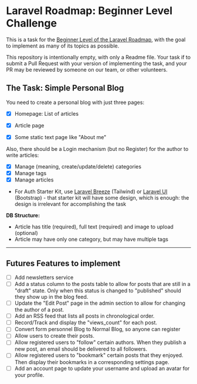 # Laravel Roadmap: Beginner Level Challenge

This is a task for the [Beginner Level of the Laravel Roadmap](https://github.com/LaravelDaily/Laravel-Roadmap-Learning-Path#beginner-level), with the goal to implement as many of its topics as possible.

This repository is intentionally empty, with only a Readme file. Your task if to submit a Pull Request with your version of implementing the task, and your PR may be reviewed by someone on our team, or other volunteers.

## The Task: Simple Personal Blog

You need to create a personal blog with just three pages:

- [x] Homepage: List of articles
- [x] Article page
- [x] Some static text page like "About me"


Also, there should be a Login mechanism (but no Register) for the author to write articles:

- [x] Manage (meaning, create/update/delete) categories
- [x] Manage tags
- [x] Manage articles
- For Auth Starter Kit, use [Laravel Breeze](https://github.com/laravel/breeze) (Tailwind)
  or [Laravel UI](https://github.com/laravel/ui) (Bootstrap) - that starter kit will have some design, which is enough:
  the design is irrelevant for accomplishing the task


**DB Structure:**

- Article has title (required), full text (required) and image to upload (optional)
- Article may have only one category, but may have multiple tags


-----

## Futures Features to implement

- [ ] Add newsletters service
- [ ] Add a status column to the posts table to allow for posts that are still in a "draft" state. Only when this status
  is changed to "published" should they show up in the blog feed.
- [ ] Update the "Edit Post" page in the admin section to allow for changing the author of a post.
- [ ] Add an RSS feed that lists all posts in chronological order.
- [ ] Record/Track and display the "views_count" for each post.
- [ ] Convert form personnel Blog to Normal Blog, so anyone can register
- [ ] Allow users to create their posts.
- [ ] Allow registered users to "follow" certain authors. When they publish a new post, an email should be delivered to
  all followers.
- [ ] Allow registered users to "bookmark" certain posts that they enjoyed. Then display their bookmarks in a
  corresponding settings page.
- [ ] Add an account page to update your username and upload an avatar for your profile.
